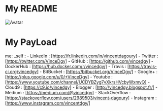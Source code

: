 # My README

![Avatar](https://avatars2.githubusercontent.com/u/6301908?v=3&s=300)

# My PayLoad

me:
    _self :
        - LinkedIn : [https://fr.linkedin.com/in/vincentdagoury]
        - Twitter : [https://twitter.com/VinceDgy]
        - GitHub : [https://github.com/vincedgy]
        - DockerHub : [https://hub.docker.com/r/vincedgy/]
        - Travis : [https://travis-ci.org/vincedgy]
        - BitBucket : [https://bitbucket.org/VinceDgy/]
        - Google+ : [https://plus.google.com/u/0/+VinceDgy]
        - Youtube : [https://www.youtube.com/channel/UCDYBZyg7vXkrsHVcbyWxmyQ]
        - Cloud9 : [https://c9.io/vincedgy]
        - Blogger : [http://vincedgy.blogspot.fr/]
        - Medium : [https://medium.com/@vincedgy]
        - StackOverflow : [https://stackoverflow.com/users/2989503/vincent-dagoury]
        - Instagram : [https://www.instagram.com/vincentdgy/]
